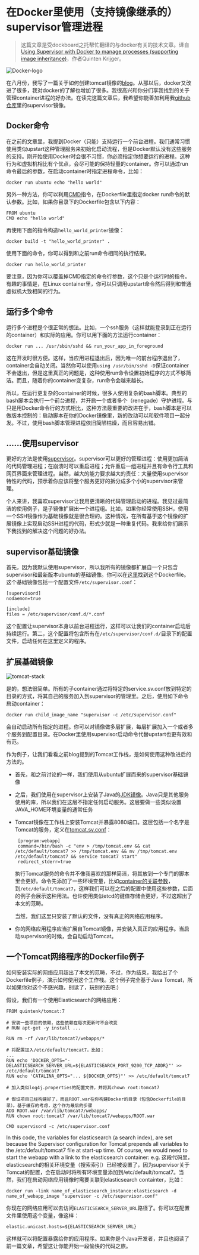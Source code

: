 # 在Docker里使用（支持镜像继承的）supervisor管理进程

> 这篇文章是受dockboard之托帮忙翻译的与docker有关的技术文章。译自[Using Supervisor with Docker to manage processes (supporting image inheritance)](http://blog.trifork.com/2014/03/11/using-supervisor-with-docker-to-manage-processes-supporting-image-inheritance)，作者Quinten Krijger。

![Docker-logo](http://blog.trifork.com/wp-content/uploads/2013/08/Docker-logo.png)

在八月份，我写了一篇关于如何创建tomcat镜像的[blog](http://blog.trifork.com/2013/08/15/using-docker-to-efficiently-create-multiple-tomcat-instances/)。从那以后，docker又改进了很多，我对docker的了解也增加了很多。我很高兴和你分们享我找到的关于管理container进程的好办法。在读完这篇文章后，我希望你能善加利用我[github仓库](https://github.com/Krijger/docker-cookbooks)里的supervisor镜像。

## Docker命令

在之前的文章里，我提到Docker（只能）支持运行一个前台进程。我们通常习惯使用类似upstart这种管理服务来初始化启动流程，但是Docker默认没有这些服务的支持。刚开始使用Docker时会很不习惯，你必须指定你想要运行的进程。这种行为和虚拟机相比有个优点，会尽可能的保持轻量的container。你可以通过run命令最后的参数，在启动container时指定进程命令，比如：

	docker run ubuntu echo "hello world"

另外一种方法，你可以利用[CMD](http://docs.docker.io/en/latest/reference/builder/#cmd)指令，在Dockerfile里指定docker run命令的默认参数。比如，如果你目录下的Dockerfile包含以下内容：

	FROM ubuntu
	CMD echo "hello world"

再使用下面的指令构造`hello_world_printer`镜像：

	docker build -t "hello_world_printer" .

使用下面的命令，你可以得到和之前run命令相同的执行结果。

	docker run hello_world_printer

要注意，因为你可以覆盖掉CMD指定的命令行参数，这个只是个运行时的指令。有趣的事情是，在Linux container里，你可以只调用upstart命令然后得到和普通虚拟机大致相同的行为。

## 运行多个命令

运行多个进程是个很正常的想法。比如，一个ssh服务（这样就能登录到正在运行的container）和实际的应用。你可以用下面的方法运行container：

	docker run ... /usr/sbin/sshd && run_your_app_in_foreground

这在开发时很方便。这样，当应用进程退出后，因为唯一的前台程序退出了，container会自动关闭。当然你可以使用`using /usr/bin/sshd -D`保证container不会退出，但是这里真正的问题是，这种使用run命令设置初始程序的方式不够简洁。而且，随着你的container变复杂，run命令会越来越长。

所以，在运行更复杂的container的时候，很多人使用复杂的bash脚本。典型的bash脚本会执行一个前台进程，并开启一个或者多个（renegade）守护进程。与只是用Docker命令行的方式相比，这种方法最重要的改进在于，bash脚本是可以做版本控制的：启动脚本在你的Docker镜像里，新的改动可以和软件项目一起分发。不过，使用bash脚本管理进程依旧简陋枯燥，而且容易出错。

## ……使用supervisor


更好的方法是使用[supervisor](http://supervisord.org/)。supervisor可以更好的管理进程：使用更加简洁的代码管理进程；在崩溃时可以重启进程；允许重启一组进程并且有命令行工具和网页界面来管理进程。当然，越大的能力要求越大的责任：大量使用supervisor特性的代码，预示着你应该将整个服务更好的拆分成多个小的supervisor来管理。

个人来讲，我喜欢supervisor让我用更清晰的代码管理启动的进程。我见过最简洁的使用例子，是子镜像扩展出一个进程组。比如，如果你经常使用SSH，使用一个SSH镜像作为基础镜像就是很合理的。这种情况，在所有基于这个镜像的扩展镜像上实现启动SSH进程的代码，形式少就是一种重复代码。我来给你们展示下我找到的解决这个问题的好办法。

## supervisor基础镜像

首先，因为我默认使用supervisor，所以我所有的镜像都扩展自一个只包含supervisor和最新版本ubuntu的基础镜像。你可以在[这里](https://github.com/Krijger/docker-cookbooks/blob/master/supervisor/Dockerfile)找到这个Dockerfile。这个基础镜像包括一个配置文件`/etc/supervisor.conf`：

	[supervisord]
	nodaemon=true

	[include]
	files = /etc/supervisor/conf.d/*.conf

这个配置让supervisor本身以前台进程运行，这样可以让我们的container启动后持续运行。第二，这个配置将包含所有在`/etc/supervisor/conf.d/`目录下的配置文件，启动任何在这里定义的程序。

## 扩展基础镜像

![tomcat-stack](http://blog.trifork.com/wp-content/uploads/2014/02/tomcat-stack-164x300.png)

是的，想法很简单。所有的子container通过将特定的service.sv.conf放到特定的目录的方式，将其自己的服务加入到supervisor的管理里。之后，使用如下命令启动container：

	docker run child_image_name "supervisor -c /etc/supervisor.conf"

会自动启动所有指定的进程。你可以对镜像做多层扩展，每层扩展加入一个或者多个服务到配置目录。在Docker里使用supervisor启动命令代替upstart也更有效和有范。

作为例子，让我们看看之前blog提到的Tomcat工作栈，是如何使用这种改进后的方法的。

 - 首先，和之前讨论的一样，我们使用从ubuntu扩展而来的supervisor基础镜像

 - 之后，我们使用在supervisor上安装了Java的[JDK镜像](https://github.com/Krijger/docker-cookbooks/tree/master/jdk7-oracle)。Java只是其他服务使用的库，所以我们在这层不指定任何启动服务。这层要做一些类似设置JAVA_HOME环境变量的通常任务

 - Tomcat镜像在工作栈上安装Tomcat并暴露8080端口。这层包括一个名字是Tomcat的服务，定义在[tomcat.sv.conf](https://github.com/Krijger/docker-cookbooks/blob/master/tomcat7/tomcat.sv.conf)：

		[program:webapp]
		command=/bin/bash -c "env > /tmp/tomcat.env && cat /etc/default/tomcat7 >> /tmp/tomcat.env && mv /tmp/tomcat.env /etc/default/tomcat7 && service tomcat7 start"
		redirect_stderr=true

	执行Tomcat服务的命令并不像我喜欢的那样简洁，将其放到一个专门的脚本里会更好。命令先添加了一些环境变量，比如[container的关联参数](http://docs.docker.io/en/latest/use/working_with_links_names/)，到`/etc/default/tomcat7`，这样我们可以在之后的配置中使用这些参数，后面的例子会展示这种用法。也许使用类似etcd的键值存储会更好，不过这超出了本文的范畴。

	当然，我们这里只安装了默认的文件，没有真正的网络应用程序。

 - 你的网络应用程序应当扩展自Tomcat镜像，并安装入真正的应用程序。当启动supervisor的时候，会自动启动Tomcat。

## 一个Tomcat网络程序的Dockerfile例子

如何安装实际的网络应用超出了本文的范畴，不过，作为结束，我给出了个Dockerfile例子，演示如何使用这个工作栈。这个例子完全基于Java Tomcat，所以如果你对这个不感兴趣，别读了，玩别的去吧:)

假设，我们有一个使用Elasticsearch的网络应用：

	FROM quintenk/tomcat:7

	# 安装一些项目的依赖，这些依赖在每次更新时不会改变
	# RUN apt-get -y install ...

	RUN rm -rf /var/lib/tomcat7/webapps/*

	# 将配置加入/etc/default/tomcat7，比如：
	...
	RUN echo 'DOCKER_OPTS="-DELASTICSEARCH_SERVER_URL=${ELASTICSEARCH_PORT_9200_TCP_ADDR}"' >> /etc/default/tomcat7
	RUN echo 'CATALINA_OPTS="... ${DOCKER_OPTS}"' >> /etc/default/tomcat7

	# 加入类似log4j.properties的配置文件，并将其chown root:tomcat7

	# 假设项目已经构建好了，而且ROOT.war在你构建Docker的目录（包含Dockerfile的目录）。基于缓存的考虑，这个作为最后的步骤
	ADD ROOT.war /var/lib/tomcat7/webapps/
	RUN chown root:tomcat7 /var/lib/tomcat7/webapps/ROOT.war

	CMD supervisord -c /etc/supervisor.conf

In this code, the variables for elasticsearch (a search index), are set because the Supervisor configuration for Tomcat prepends all variables to the /etc/default/tomcat7 file at start-up time. Of course, we would need to start the webapp with a link to the elasticsearch container: e.g.
这段代码里，elasticsearch的相关环境变量（搜索索引）已经被设置了，因为supervisor关于Tomcat的配置，会在启动时将所有环境变量添加到/etc/default/tomcat7。当然，我们在启动网络应用镜像时需要关联到elasticsearch containter，比如：

	docker run -link name_of_elasticsearch_instance:elasticsearch -d name_of_webapp_image "supervisor -c /etc/supervisor.conf"

你现在的网络应用可以去访问`ELASTICSEARCH_SERVER_URL`路径了。你可以在配置文件里使用这个变量，像这样：

	elastic.unicast.hosts=${ELASTICSEARCH_SERVER_URL}

这样就可以将配置暴露给你的应用程序。如果你是个Java开发者，并且也阅读了前一篇文章，希望这让你能开始一段愉快的代码之旅。